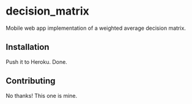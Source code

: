 # decision_matrix

Mobile web app implementation of a weighted average decision matrix.

## Installation

Push it to Heroku.  Done.

## Contributing

No thanks! This one is mine.